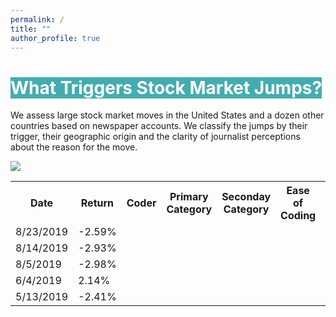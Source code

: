 ```yaml
---
permalink: /
title: ""
author_profile: true
---
```


# <span style="background-color:#44ACB0;color:white">What Triggers Stock Market Jumps?</span>

We assess large stock market moves in the United States and a dozen other countries based on newspaper accounts. We classify the jumps by their trigger, their geographic origin and the clarity of journalist perceptions about the reason for the move.

<a href='https://docs.google.com/spreadsheets/d/1BtWwJ-DSvbxsfPoDShWBvEgVbbt65C1g5qiDQST4Sic/edit#gid=1174245246'><img src='https://stockjumpswebsite.github.io/stockjumps/files/fig1v2.png'></a>

<div class="codings">
  <table>
    <tr>
      <th>Date</th>
      <th>Return</th>
      <th>Coder</th>
      <th>Primary Category</th>
      <th>Seconday Category</th>
      <th>Ease of Coding</th>
      <th>Journalist Confidence</th>
      <th>Article Title</th>
      <th>Newspaper</th>
      <th>Clarity</th>
      <th>Article Link/Location</th>
    </tr>
    <tr>
      <td>8/23/2019</td>
      <td>-2.59%</td>
    </tr>
    <tr>
      <td>8/14/2019</td>
      <td>-2.93%</td>
    </tr>
    <tr>
      <td>8/5/2019</td>
      <td>-2.98%</td>
    </tr>
    <tr>
      <td>6/4/2019</td>
      <td>2.14%</td>
    </tr>
    <tr>
      <td>5/13/2019</td>
      <td>-2.41%</td>
    </tr>
  </table>
</div>

